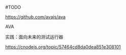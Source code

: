 #TODO

https://github.com/avajs/avaAVA

实践：面向未来的测试运行器
https://cnodejs.org/topic/57464cd8da0dea851e308101